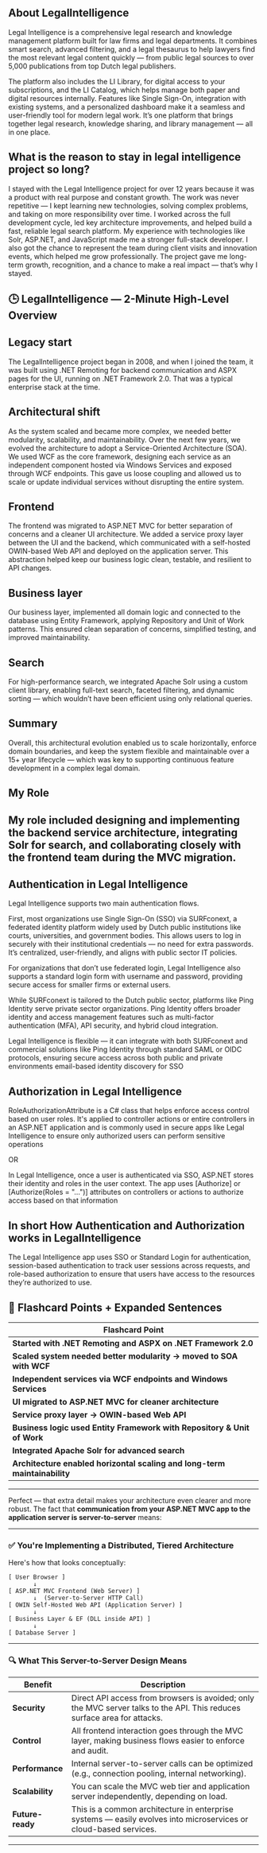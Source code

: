 ## About LegalIntelligence
Legal Intelligence is a comprehensive legal research and knowledge management platform built for law firms and legal departments. 
It combines smart search, advanced filtering, and a legal thesaurus to help lawyers find the most relevant legal content quickly — from public legal sources to over 5,000 publications from top Dutch legal publishers.

The platform also includes the LI Library, for digital access to your subscriptions, and the LI Catalog, which helps manage both paper and digital resources internally. Features like Single Sign-On, integration with existing systems, and a personalized dashboard make it a seamless and user-friendly tool for modern legal work. It’s one platform that brings together legal research, knowledge sharing, and library management — all in one place.

## What is the reason to stay in legal intelligence project so long?
I stayed with the Legal Intelligence project for over 12 years because it was a product with real purpose and constant growth.
The work was never repetitive — I kept learning new technologies, solving complex problems, and taking on more responsibility over time. 
I worked across the full development cycle, led key architecture improvements, and helped build a fast, reliable legal search platform. My experience with technologies like Solr, ASP.NET, and JavaScript made me a stronger full-stack developer. I also got the chance to represent the team during client visits and innovation events, which helped me grow professionally. 
The project gave me long-term growth, recognition, and a chance to make a real impact — that’s why I stayed.

## 🕒 LegalIntelligence — 2-Minute High-Level Overview

##  Legacy start
The LegalIntelligence project began in 2008, and when I joined the team, it was built using .NET Remoting for backend communication and ASPX pages for the UI, running on .NET Framework 2.0. That was a typical enterprise stack at the time.

## Architectural shift
As the system scaled and became more complex, we needed better modularity, scalability, and maintainability. Over the next few years, we evolved the architecture to adopt a Service-Oriented Architecture (SOA). We used WCF as the core framework, designing each service as an independent component hosted via Windows Services and exposed through WCF endpoints. This gave us loose coupling and allowed us to scale or update individual services without disrupting the entire system.

## Frontend
The frontend was migrated to ASP.NET MVC for better separation of concerns and a cleaner UI architecture. We added a service proxy layer between the UI and the backend, which communicated with a self-hosted OWIN-based Web API and deployed on the application server. This abstraction helped keep our business logic clean, testable, and resilient to API changes.

## Business layer
Our business layer, implemented all domain logic and connected to the database using Entity Framework, applying Repository and Unit of Work patterns. This ensured clean separation of concerns, simplified testing, and improved maintainability.

## Search
For high-performance search, we integrated Apache Solr using a custom client library, enabling full-text search, faceted filtering, and dynamic sorting — which wouldn’t have been efficient using only relational queries.

## Summary
Overall, this architectural evolution enabled us to scale horizontally, enforce domain boundaries, and keep the system flexible and maintainable over a 15+ year lifecycle — which was key to supporting continuous feature development in a complex legal domain.

## My Role 
My role included designing and implementing the backend service architecture, integrating Solr for search, and collaborating closely with the frontend team during the MVC migration.
---

## Authentication in Legal Intelligence

Legal Intelligence supports two main authentication flows.

First, most organizations use Single Sign-On (SSO) via SURFconext, a federated identity platform widely used by Dutch public institutions like courts, universities, and government bodies. This allows users to log in securely with their institutional credentials — no need for extra passwords. It’s centralized, user-friendly, and aligns with public sector IT policies.

For organizations that don’t use federated login, Legal Intelligence also supports a standard login form with username and password, providing secure access for smaller firms or external users.

While SURFconext is tailored to the Dutch public sector, platforms like Ping Identity serve private sector organizations. Ping Identity offers broader identity and access management features such as multi-factor authentication (MFA), API security, and hybrid cloud integration.

Legal Intelligence is flexible — it can integrate with both SURFconext and commercial solutions like Ping Identity through standard SAML or OIDC protocols, ensuring secure access across both public and private environments
email-based identity discovery for SSO

## Authorization in Legal Intelligence

RoleAuthorizationAttribute is a C# class that helps enforce access control based on user roles. It's applied to controller actions or entire controllers in an ASP.NET application and is commonly used in secure apps like Legal Intelligence to ensure only authorized users can perform sensitive operations

OR 

In Legal Intelligence, once a user is authenticated via SSO, ASP.NET stores their identity and roles in the user context. The app uses [Authorize] or [Authorize(Roles = "...")] attributes on controllers or actions to authorize access based on that information

## In short How Authentication and Authorization works in LegalIntelligence

The Legal Intelligence app uses SSO or Standard Login for authentication, session-based authentication to track user sessions across requests, and role-based authorization to ensure that users have access to the resources they’re authorized to use.


## 🔖 **Flashcard Points + Expanded Sentences**

| **Flashcard Point**                                                     
| ------------------------------------------------------------------------- 
| **Started with .NET Remoting and ASPX on .NET Framework 2.0**             
| **Scaled system needed better modularity → moved to SOA with WCF**        
| **Independent services via WCF endpoints and Windows Services**           
| **UI migrated to ASP.NET MVC for cleaner architecture**                   
| **Service proxy layer → OWIN-based Web API**                              
| **Business logic used Entity Framework with Repository & Unit of Work**   
| **Integrated Apache Solr for advanced search**                            
| **Architecture enabled horizontal scaling and long-term maintainability** 

---


Perfect — that extra detail makes your architecture even clearer and more robust. The fact that **communication from your ASP.NET MVC app to the application server is server-to-server** means:

---

### ✅ **You're Implementing a Distributed, Tiered Architecture**

Here's how that looks conceptually:

```
[ User Browser ]
       ↓
[ ASP.NET MVC Frontend (Web Server) ]
       ↓  (Server-to-Server HTTP Call)
[ OWIN Self-Hosted Web API (Application Server) ]
       ↓
[ Business Layer & EF (DLL inside API) ]
       ↓
[ Database Server ]
```

---

### 🔍 What This Server-to-Server Design Means

| Benefit          | Description                                                                                                              |
| ---------------- | ------------------------------------------------------------------------------------------------------------------------ |
| **Security**     | Direct API access from browsers is avoided; only the MVC server talks to the API. This reduces surface area for attacks. |
| **Control**      | All frontend interaction goes through the MVC layer, making business flows easier to enforce and audit.                  |
| **Performance**  | Internal server-to-server calls can be optimized (e.g., connection pooling, internal networking).                        |
| **Scalability**  | You can scale the MVC web tier and application server independently, depending on load.                                  |
| **Future-ready** | This is a common architecture in enterprise systems — easily evolves into microservices or cloud-based services.         |

---





